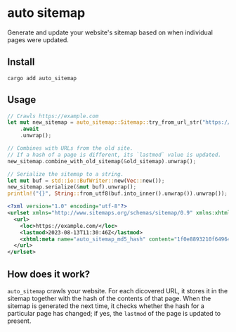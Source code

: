 # auto sitemap

Generate and update your website's sitemap based on when individual pages were updated.

## Install

```
cargo add auto_sitemap
```

## Usage

```rust
// Crawls https://example.com
let mut new_sitemap = auto_sitemap::Sitemap::try_from_url_str("https://example.com")
    .await
    .unwrap();

// Combines with URLs from the old site.
// If a hash of a page is different, its `lastmod` value is updated.
new_sitemap.combine_with_old_sitemap(&old_sitemap).unwrap();

// Serialize the sitemap to a string.
let mut buf = std::io::BufWriter::new(Vec::new());
new_sitemap.serialize(&mut buf).unwrap();
println!("{}", String::from_utf8(buf.into_inner().unwrap()).unwrap());
```

```xml
<?xml version="1.0" encoding="utf-8"?>
<urlset xmlns="http://www.sitemaps.org/schemas/sitemap/0.9" xmlns:xhtml="http://www.w3.org/1999/xhtml">
  <url>
    <loc>https://example.com/</loc>
    <lastmod>2023-08-13T11:30:46Z</lastmod>
    <xhtml:meta name="auto_sitemap_md5_hash" content="1f0e8893210f6496401d171ff77c7e92" />
  </url>
</urlset>
```

## How does it work?

`auto_sitemap` crawls your website.
For each dicovered URL, it stores it in the sitemap together with the hash of the contents of that page.
When the sitemap is generated the next time, it checks whether the hash for a particular page has changed; if yes, the `lastmod` of the page is updated to present.
